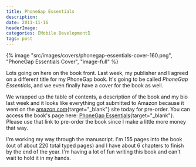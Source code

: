 ```yaml
---
title: PhoneGap Essentials
description: 
date: 2011-11-16
headerImage: 
categories: [Mobile Development]
tags: post
---
```


{% image "src/images/covers/phonegap-essentials-cover-160.png", "PhoneGap Essentials Cover", "image-full" %}

Lots going on here on the book front. Last week, my publisher and I agreed on a different title for my PhoneGap book. It's going to be called *PhoneGap Essentials*, and we even finally have a cover for the book as well.

We wrapped up the table of contents, a description of the book and my bio last week and it looks like everything got submitted to Amazon because it went on the [amazon.com](https://amazon.com/gp/product/0321814290){target="_blank"} site today for pre-order. You can access the book's page here: [PhoneGap Essentials](https://amazon.com/gp/product/0321814290){target="_blank"}. Please use that link to pre-order the book since I make a little more money that way.

I'm working my way through the manuscript. I'm 155 pages into the book (out of about 220 total typed pages) and I have about 6 chapters to finish by the end of the year. I'm having a lot of fun writing this book and can't wait to hold it in my hands.